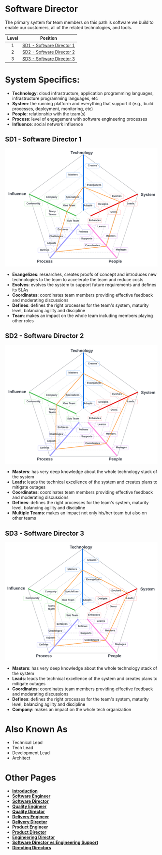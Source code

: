 # Software Director

The primary system for team members on this path is software we build to enable our customers, all of the related technologies, and tools.

| Level | Position |
| :---: | :---: |
| 1 | [SD1 - Software Director 1](#sd1---software-director-1) |
| 2 | [SD2 - Software Director 2](#sd2---software-director-2) |
| 3 | [SD3 - Software Director 3](#sd3---software-director-3) |

# System Specifics:
* **Technology**: cloud infrastructure, application programming languages, infrastructure programming languages, etc   
* **System**: the running platform and everything that support it (e.g., build processes, deployment, monitoring, etc)
* **People**: relationship with the team(s)
* **Process**: level of engagement with software engineering processes
* **Influence**: social network influence

## SD1 - Software Director 1

![System Dimensions](charts/Layr-Engineering-Path-SD1.png "Software Director 1")

* **Evangelizes**: researches, creates proofs of concept and introduces new technologies to the team to accelerate the team and reduce costs
* **Evolves**: evolves the system to support future requirements and defines its SLAs
* **Coordinates**: coordinates team members providing effective feedback and moderating discussions
* **Defines**: defines the right processes for the team's system, maturity level, balancing agility and discipline
* **Team**: makes an impact on the whole team including members playing other roles

## SD2 - Software Director 2

![System Dimensions](charts/Layr-Engineering-Path-SD2.png "Software Director 2")

* **Masters**: has very deep knowledge about the whole technology stack of the system
* **Leads**: leads the technical excellence of the system and creates plans to mitigate outages
* **Coordinates**: coordinates team members providing effective feedback and moderating discussions
* **Defines**: defines the right processes for the team's system, maturity level, balancing agility and discipline
* **Multiple Teams**: makes an impact not only his/her team but also on other teams

## SD3 - Software Director 3

![System Dimensions](charts/Layr-Engineering-Path-SD3.png "Software Director 3")

* **Masters**: has very deep knowledge about the whole technology stack of the system
* **Leads**: leads the technical excellence of the system and creates plans to mitigate outages
* **Coordinates**: coordinates team members providing effective feedback and moderating discussions
* **Defines**: defines the right processes for the team's system, maturity level, balancing agility and discipline
* **Company**: makes an impact on the whole tech organization

# Also Known As
* Technical Lead
* Tech Lead
* Development Lead
* Architect

# Other Pages
* [**Introduction**](README.md)
* [**Software Engineer**](Software-Engineer.md)
* [**Software Director**](Software-Director.md) 
* [**Quality Engineer**](Quality-Engineer.md)
* [**Quality Director**](Quality-Director.md)
* [**Delivery Engineer**](Delivery-Engineer.md)
* [**Delivery Director**](Delivery-Director.md)
* [**Product Engineer**](Product-Engineer.md)
* [**Product Director**](Product-Director.md)
* [**Engineering Director**](Engineering-Director.md)
* [**Software Director vs Engineering Support**](Comparison-Software-Director-Engineering-Director.md)
* [**Directing Directors**](Directing-Directors.md)